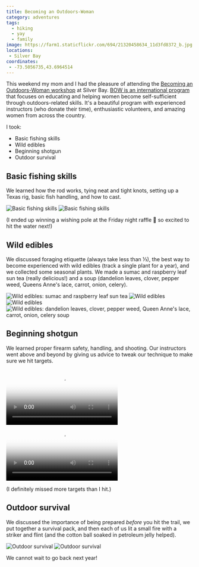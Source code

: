 ```yaml
---
title: Becoming an Outdoors-Woman
category: adventures
tags:
  - hiking
  - yay
  - family
image: https://farm1.staticflickr.com/694/21320458634_11d3fd8372_b.jpg
locations:
 - Silver Bay
coordinates:
 - -73.5056735,43.6964514
---
```


This weekend my mom and I had the pleasure of attending the [Becoming an Outdoors-Woman workshop](http://www.dec.ny.gov/education/68.html) at Silver Bay. [BOW is an international program](http://www.uwsp.edu/cnr-ap/bow/Pages/default.aspx) that focuses on educating and helping women become self-sufficient through outdoors-related skills. It's a beautiful program with experienced instructors (who donate their time), enthusiastic volunteers, and amazing women from across the country.

I took:

* Basic fishing skills
* Wild edibles
* Beginning shotgun
* Outdoor survival

## Basic fishing skills

We learned how the rod works, tying neat and tight knots, setting up a Texas rig, basic fish handling, and how to cast.

<div class="photos">
<img src="https://farm6.staticflickr.com/5705/21726032658_39d82c640b_b.jpg" class="img-half" alt="Basic fishing skills"> <img src="https://farm1.staticflickr.com/694/21726157768_04d84dc7ba_b.jpg" class="img-half" alt="Basic fishing skills">
</div>

(I ended up winning a wishing pole at the Friday night raffle :fishing_pole_and_fish: so excited to hit the water next!)

## Wild edibles

We discussed foraging etiquette (always take less than ⅓), the best way to become experienced with wild edibles (track a single plant for a year), and we collected some seasonal plants. We made a sumac and raspberry leaf sun tea (really delicious!) and a soup (dandelion leaves, clover, pepper weed, Queens Anne's lace, carrot, onion, celery).

<div class="photos">
<img src="https://farm1.staticflickr.com/740/21901887772_5466ca98cb_b.jpg" class="img-wide" alt="Wild edibles: sumac and raspberry leaf sun tea"> <img src="https://farm6.staticflickr.com/5806/21726997949_9398489cc6_b.jpg" class="img-tall" alt="Wild edibles"> <img src="https://farm1.staticflickr.com/578/21901888302_526b26cd9e_b.jpg" class="img-half" alt="Wild edibles"> <img src="https://farm1.staticflickr.com/636/21726999919_3b47326dd9_b.jpg" class="img-half" alt="Wild edibles: dandelion leaves, clover, pepper weed, Queen Anne&#x27;s lace, carrot, onion, celery soup">
</div>

## Beginning shotgun

We learned proper firearm safety, handling, and shooting. Our instructors went above and beyond by giving us advice to tweak our technique to make sure we hit targets.

<div class="photos">
<video src="https://www.flickr.com/photos/katydecorah/21916909846/play/site/6b23e1309f/" class="img-half" poster="https://farm6.staticflickr.com/5727/21916909846_6b23e1309f_b.jpg" controls=""></video> <video src="https://www.flickr.com/photos/katydecorah/21755199758/play/site/219441f7e0/" class="img-half" poster="https://farm6.staticflickr.com/5641/21755199758_219441f7e0_b.jpg" controls=""></video>
</div>

(I definitely missed more targets than I hit.)

## Outdoor survival

We discussed the importance of being prepared *before* you hit the trail, we put together a survival pack, and then each of us lit a small fire with a striker and flint (and the cotton ball soaked in petroleum jelly helped).

<div class="photos">
<img src="https://farm1.staticflickr.com/694/21320458634_11d3fd8372_b.jpg" class="img-half" alt="Outdoor survival"> <img src="https://farm1.staticflickr.com/588/21917162186_67041fbcf4_b.jpg" class="img-half" alt="Outdoor survival">
</div>

We cannot wait to go back next year!